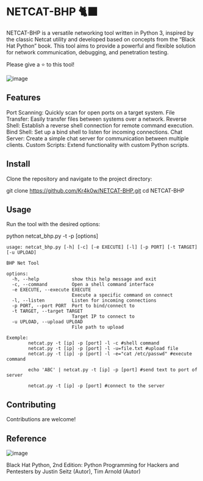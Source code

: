 # NETCAT-BHP 🐈‍⬛

NETCAT-BHP is a versatile networking tool written in Python 3, inspired by the classic Netcat utility and developed based on concepts from the “Black Hat Python” book. This tool aims to provide a powerful and flexible solution for network communication, debugging, and penetration testing.

Please give a ⭐ to this tool!

![image](https://github.com/user-attachments/assets/6ffa9648-6762-49b2-8825-73cb234db7f5)

## Features
Port Scanning: Quickly scan for open ports on a target system.
File Transfer: Easily transfer files between systems over a network.
Reverse Shell: Establish a reverse shell connection for remote command execution.
Bind Shell: Set up a bind shell to listen for incoming connections.
Chat Server: Create a simple chat server for communication between multiple clients.
Custom Scripts: Extend functionality with custom Python scripts.

## Install
Clone the repository and navigate to the project directory:

git clone https://github.com/Kr4k0w/NETCAT-BHP.git
cd NETCAT-BHP

## Usage
Run the tool with the desired options:

python netcat_bhp.py -t <target> -p <port> [options]

```
usage: netcat_bhp.py [-h] [-c] [-e EXECUTE] [-l] [-p PORT] [-t TARGET] [-u UPLOAD]

BHP Net Tool

options:
  -h, --help            show this help message and exit
  -c, --command         Open a shell command interface
  -e EXECUTE, --execute EXECUTE
                        Execute a specific command on connect
  -l, --listen          Listen for incoming connections
  -p PORT, --port PORT  Port to bind/connect to
  -t TARGET, --target TARGET
                        Target IP to connect to
  -u UPLOAD, --upload UPLOAD
                        File path to upload

Exemple:
        netcat.py -t [ip] -p [port] -l -c #shell command
        netcat.py -t [ip] -p [port] -l -u=file.txt #upload file
        netcat.py -t [ip] -p [port] -l -e="cat /etc/passwd" #execute command

        echo 'ABC' | netcat.py -t [ip] -p [port] #send text to port of server

        netcat.py -t [ip] -p [port] #connect to the server
```


## Contributing
Contributions are welcome!

## Reference

![image](https://github.com/user-attachments/assets/43e4d62c-c7e9-4a15-902b-fe0d5b1ae6df)

Black Hat Python, 2nd Edition: Python Programming for Hackers and Pentesters
by Justin Seitz (Autor), Tim Arnold (Autor)
